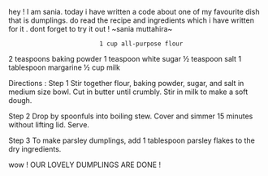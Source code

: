 hey ! I am sania.
today i have written a code about one of my favourite dish that is dumplings.
do read the recipe and ingredients which i have written for it .
dont forget to try it out !
                             ~sania muttahira~
                             
                             
                             1 cup all-purpose flour
2 teaspoons baking powder
1 teaspoon white sugar
½ teaspoon salt
1 tablespoon margarine
½ cup milk



Directions :
Step 1
Stir together flour, baking powder, sugar, and salt in medium size bowl. Cut in butter until crumbly. Stir in milk to make a soft dough.

Step 2
Drop by spoonfuls into boiling stew. Cover and simmer 15 minutes without lifting lid. Serve.

Step 3
To make parsley dumplings, add 1 tablespoon parsley flakes to the dry ingredients.

wow ! OUR LOVELY DUMPLINGS ARE DONE !

